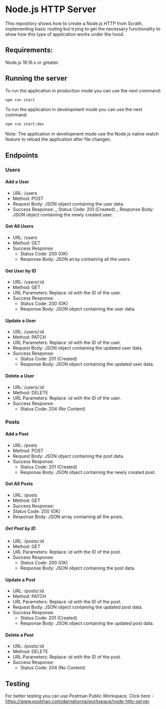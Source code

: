 # Node.js HTTP Server

This repository shows how to create a Node.js HTTP from Scrath, implementing basic routing but trying to get the necessary functionality to show how this type of application works under the hood.

## Requirements:

Node.js 18.16.x or greater.

## Running the server

To run the application in production mode you can use the next command:

```bash
npm run start
```

To run the application in development mode you can use the next command:

```bash
npm run start:dev
```

Note: The application in development mode use the Node.js native watch feature to reload the application after file changes.

## Endpoints

### Users

#### Add a User

- URL: /users
- Method: POST
- Request Body: JSON object containing the user data.
- Success Response:
  _ Status Code: 201 (Created)
  _ Response Body: JSON object containing the newly created user.

#### Get All Users

- URL: /users
- Method: GET
- Success Response:
  - Status Code: 200 (OK)
  - Response Body: JSON array containing all the users.

#### Get User by ID

- URL: /users/:id
- Method: GET
- URL Parameters: Replace :id with the ID of the user.
- Success Response:
  - Status Code: 200 (OK)
  - Response Body: JSON object containing the user data.

#### Update a User

- URL: /users/:id
- Method: PATCH
- URL Parameters: Replace :id with the ID of the user.
- Request Body: JSON object containing the updated user data.
- Success Response:
  - Status Code: 201 (Created)
  - Response Body: JSON object containing the updated user data.

#### Delete a User

- URL: /users/:id
- Method: DELETE
- URL Parameters: Replace :id with the ID of the user.
- Success Response:
  - Status Code: 204 (No Content)

### Posts

#### Add a Post

- URL: /posts
- Method: POST
- Request Body: JSON object containing the post data.
- Success Response:
  - Status Code: 201 (Created)
  - Response Body: JSON object containing the newly created post.

#### Get All Posts

- URL: /posts
- Method: GET
- Success Response:
- Status Code: 200 (OK)
- Response Body: JSON array containing all the posts.

##### Get Post by ID

- URL: /posts/:id
- Method: GET
- URL Parameters: Replace :id with the ID of the post.
- Success Response:
  - Status Code: 200 (OK)
  - Response Body: JSON object containing the post data.

#### Update a Post

- URL: /posts/:id
- Method: PATCH
- URL Parameters: Replace :id with the ID of the post.
- Request Body: JSON object containing the updated post data.
- Success Response:
  - Status Code: 201 (Created)
  - Response Body: JSON object containing the updated post data.

#### Delete a Post

- URL: /posts/:id
- Method: DELETE
- URL Parameters: Replace :id with the ID of the post.
- Success Response:
  - Status Code: 204 (No Content)

## Testing

For better testing you can use Postman Public Workspace. Click here - https://www.postman.com/darnahorna/workspace/node-http-server.

